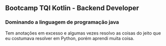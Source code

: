 ## Bootcamp TQI Kotlin - Backend Developer
### Dominando a linguagem de programação java
Tem anotações em excesso e algumas vezes resolvo as coisas do jeito que eu costumava resolver em Python, porém aprendi muita coisa.